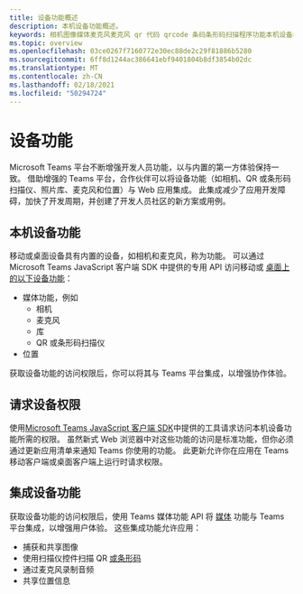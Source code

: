 ```yaml
---
title: 设备功能概述
description: 本机设备功能概述。
keywords: 相机图像媒体麦克风麦克风 qr 代码 qrcode 条码条形码扫描程序功能本机设备权限
ms.topic: overview
ms.openlocfilehash: 03ce0267f7160772e30ec88de2c29f81886b5280
ms.sourcegitcommit: 6ff8d1244ac386641ebf9401804b8df3854b02dc
ms.translationtype: MT
ms.contentlocale: zh-CN
ms.lasthandoff: 02/18/2021
ms.locfileid: "50294724"
---
```

# <a name="device-capabilities"></a>设备功能 

Microsoft Teams 平台不断增强开发人员功能，以与内置的第一方体验保持一致。 借助增强的 Teams 平台，合作伙伴可以将设备功能（如相机、QR 或条形码扫描仪、照片库、麦克风和位置）与 Web 应用集成。 此集成减少了应用开发障碍，加快了开发周期，并创建了开发人员社区的新方案或用例。

## <a name="native-device-capabilities"></a>本机设备功能

移动或桌面设备具有内置的设备，如相机和麦克风，称为功能。 可以通过 Microsoft Teams JavaScript 客户端 SDK 中提供的专用 API 访问移动或 [桌面上的以下设备功能](/javascript/api/overview/msteams-client?view=msteams-client-js-latest&preserve-view=true)：
* 媒体功能，例如
    * 相机
    * 麦克风
    * 库
    * QR 或条形码扫描仪
* 位置

获取设备功能的访问权限后，你可以将其与 Teams 平台集成，以增强协作体验。 

## <a name="request-device-permissions"></a>请求设备权限

使用[Microsoft Teams JavaScript 客户端 SDK](/javascript/api/overview/msteams-client?view=msteams-client-js-latest&preserve-view=true)中提供[](native-device-permissions.md)的工具请求访问本机设备功能所需的权限。 虽然新式 Web 浏览器中对这些功能的访问是标准功能，但你必须通过更新应用清单来通知 Teams 你使用的功能。 此更新允许你在应用在 Teams 移动客户端或桌面客户端上运行时请求权限。
 
 ## <a name="integrate-device-capabilities"></a>集成设备功能

获取设备功能的访问权限后，使用 Teams 媒体功能 API 将 [媒体](mobile-camera-image-permissions.md) 功能与 Teams 平台集成，以增强用户体验。 这些集成功能允许应用：

* 捕获和共享图像
* 使用扫描仪控件扫描 QR [或条形码](qr-barcode-scanner-capability.md)
* 通过麦克风录制音频
* 共享位置信息
